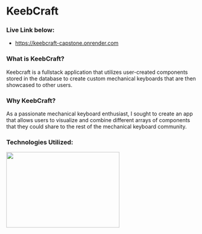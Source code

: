 # KeebCraft

### Live Link below:
- https://keebcraft-capstone.onrender.com


### What is KeebCraft?
Keebcraft is a fullstack application that utilizes user-created components stored in the database to create custom mechanical keyboards that are then showcased to other users. 

### Why KeebCraft?
As a passionate mechanical keyboard enthusiast, I sought to create an app that allows users to visualize and combine different arrays of components that they could share
to the rest of the mechanical keyboard community.

### Technologies Utilized:
<div>
  <img src='https://user-images.githubusercontent.com/25181517/183897015-94a058a6-b86e-4e42-a37f-bf92061753e5.png' width='300' height= '200'>
</div>
